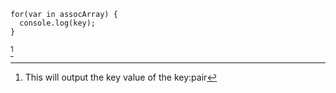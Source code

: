 ~~~
for(var in assocArray) {
  console.log(key);
}
~~~~
[^1]

[^1]: This will output the key value of the key:pair
